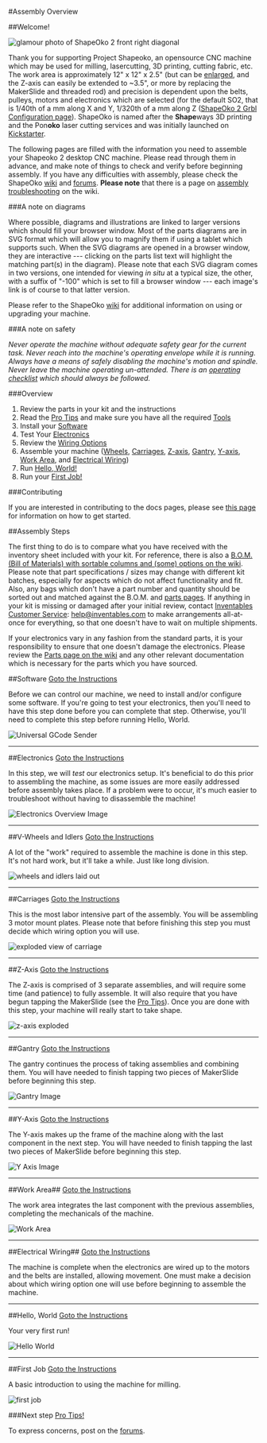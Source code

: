 #Assembly Overview

##Welcome!

![glamour photo of ShapeOko 2 front right diagonal](tPictures/shapeoko_2.jpg)

Thank you for supporting Project Shapeoko, an opensource CNC machine which may be used for milling, lasercutting, 3D printing, cutting fabric, etc. The work area is approximately 12" x 12" x 2.5" (but can be [enlarged](http://www.shapeoko.com/wiki/index.php/Scaling_Up), and the Z-axis can easily be extended to ~3.5", or more by replacing the MakerSlide and threaded rod) and precision is dependent upon the belts, pulleys, motors and electronics which are selected (for the default SO2, that is 1/40th of a mm along X and Y, 1/320th of a mm along Z ([ShapeOko 2 Grbl Configuration page](http://www.shapeoko.com/wiki/index.php/Grbl_Configuration)). ShapeOko is named after the **Shape**ways 3D printing and the Pon**oko** laser cutting services and was initially launched on [Kickstarter](http://www.kickstarter.com/projects/edwardrford/project-shapeoko-a-300-complete-cnc-machine?ref=live).

The following pages are filled with the information you need to assemble your Shapeoko 2 desktop CNC machine. Please read through them in advance, and make note of things to check and verify before beginning assembly. If you have any difficulties with assembly, please check the ShapeOko [wiki](http://www.shapeoko.com/wiki) and [forums](http://www.shapeoko.com/forum/index.php). **Please note** that there is a page on [assembly troubleshooting](http://www.shapeoko.com/wiki/index.php/Assembly_troubleshooting) on the wiki.

###A note on diagrams

Where possible, diagrams and illustrations are linked to larger versions which should fill your browser window. Most of the parts diagrams are in SVG format which will allow you to magnify them if using a tablet which supports such. When the SVG diagrams are opened in a browser window, they are interactive --- clicking on the parts list text will highlight the matching part(s) in the diagram). Please note that each SVG diagram comes in two versions, one intended for viewing *in situ* at a typical size, the other, with a suffix of "-100" which is set to fill a browser window --- each image's link is of course to that latter version.

Please refer to the ShapeOko [wiki](http://www.shapeoko.com/wiki) for additional information on using or upgrading your machine.

###A note on safety

_Never operate the machine without adequate safety gear for the current task. Never reach into the machine's operating envelope while it is running. Always have a means of safely disabling the machine's motion and spindle. Never leave the machine operating un-attended. There is an [operating checklist](http://www.shapeoko.com/wiki/index.php/Operating\_Checklist) which should always be followed._

###Overview

1. Review the parts in your kit and the instructions
2. Read the [Pro Tips](tips.html) and make sure you have all the required [Tools](tips.html#Tools)
3. Install your [Software](software.html)
4. Test Your [Electronics](electronics.html)
5. Review the [Wiring Options](wiring.html)
6. Assemble your machine ([Wheels](wheels.html), [Carriages](carriages.html), [Z-axis](zaxis.html), [Gantry](gantry.html), [Y-axis](yaxis.html), [Work Area](workarea.html), and [Electrical Wiring](wiring.html))
7. Run [Hello, World!](helloworld.html)
8. Run your [First Job!](firstjob.html)

###Contributing

If you are interested in contributing to the docs pages, please see [this page](contribute.html) for information on how to get started.


##Assembly Steps

The first thing to do is to compare what you have received with the inventory sheet included with your kit. For reference, there is also a [B.O.M. (Bill of Materials) with sortable columns and (some) options on the wiki](http://www.shapeoko.com/wiki/index.php/BOM). Please note that part specifications / sizes may change with different kit batches, especially for aspects which do not affect functionality and fit. Also, any bags which don't have a part number and quantity should be sorted out and matched against the B.O.M. and [parts pages](http://www.shapeoko.com/wiki/index.php/Parts). If anything in your kit is missing or damaged after your initial review, contact [Inventables Customer Service](https://www.inventables.com/about): [help@inventables.com](mailto:help@inventables.com) to make arrangements all-at-once for everything, so that one doesn't have to wait on multiple shipments.

If your electronics vary in any fashion from the standard parts, it is your responsibility to ensure that one doesn't damage the electronics. Please review the [Parts page on the wiki](http://www.shapeoko.com/wiki/index.php/Parts) and any other relevant documentation which is necessary for the parts which you have sourced.

##Software
[Goto the Instructions](software.html)

Before we can control our machine, we need to install and/or configure some software. If you're going to test your electronics, then you'll need to have this step done before you can complete that step. Otherwise, you'll need to complete this step before running Hello, World. 

![Universal GCode Sender](helloworld/ugs1_4.png)

---

##Electronics
[Goto the Instructions](electronics.html)

In this step, we will *test* our electronics setup. It's beneficial to do this prior to assembling the machine, as some issues are more easily addressed before assembly takes place. If a problem were to occur, it's much easier to troubleshoot without having to disassemble the machine!

![Electronics Overview Image](tPictures/so_electronics_parts_4.jpg)

---



##V-Wheels and Idlers
[Goto the Instructions](wheels.html)

A lot of the "work" required to assemble the machine is done in this step. It's not hard work, but it'll take a while. Just like long division.

![wheels and idlers laid out](tPictures/so_vw_iw_parts_4.jpg)

---

##Carriages
[Goto the Instructions](carriages.html)

This is the most labor intensive part of the assembly. You will be assembling 3 motor mount plates. Please note that before finishing this step you must decide which wiring option you will use.

![exploded view of carriage](tPictures/so_motor_mount_carriages_parts_4.jpg)

---

##Z-Axis
[Goto the Instructions](zaxis.html)

The Z-axis is comprised of 3 separate assemblies, and will require some time (and patience) to fully assemble. It will also require that you have begun tapping the MakerSlide (see the [Pro Tips](tips.html)). Once you are done with this step, your machine will really start to take shape. 

![z-axis exploded](tPictures/so_z_axis_parts_4.jpg)

---

##Gantry
[Goto the Instructions](gantry.html)

The gantry continues the process of taking assemblies and combining them. You will have needed to finish tapping two pieces of MakerSlide before beginning this step.

![Gantry Image](tPictures/so_gantry_parts_4.jpg)

---

##Y-Axis
[Goto the Instructions](yaxis.html)

The Y-axis makes up the frame of the machine along with the last component in the next step. You will have needed to finish tapping the last two pieces of MakerSlide before beginning this step.

![Y Axis Image](tPictures/so_y_axis_rail_parts_4.jpg)

---

##Work Area##
[Goto the Instructions](workarea.html)

The work area integrates the last component with the previous assemblies, completing the mechanicals of the machine.

![Work Area](tPictures/so_waste_board_parts_4.jpg)

---

##Electrical Wiring##
[Goto the Instructions](wiring.html)

The machine is complete when the electronics are wired up to the motors and the belts are installed, allowing movement. One must make a decision about which wiring option one will use before beginning to assemble the machine.

---

##Hello, World
[Goto the Instructions](helloworld.html)

Your very first run! 

![Hello World](helloworld/ugs_visualize_4.png)

---

##First Job
[Goto the Instructions](firstjob.html)

A basic introduction to using the machine for milling.

![first job](firstjob/mc_export_4.png)

###Next step [Pro Tips!](tips.html)

To express concerns, post on the [forums](http://www.shapeoko.com/forum/index.php).
